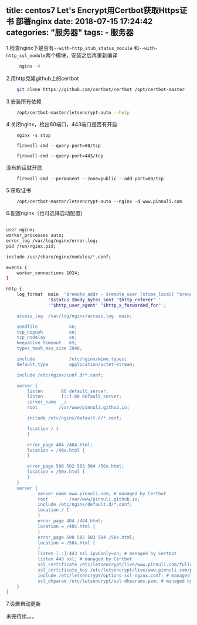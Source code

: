 title: centos7 Let's Encrypt用Certbot获取Https证书 部署nginx
date: 2018-07-15 17:24:42
categories: "服务器"
tags:
	- 服务器
---

1.检查nginx下是否有`--with-http_stub_status_module` 和`--with-http_ssl_module`两个模块，安装之后再重新编译
```bash
	 nginx -V
```

2.用http克隆github上的certbot
```bash
	git clone https://github.com/certbot/certbot /opt/certbot-master
```
	
3.安装所有依赖
```bash
 	/opt/certbot-master/letsencrypt-auto --help
```
4.关闭nginx，检出80端口，443端口是否有开启
```
	nginx -s stop
```
```
	firewall-cmd --query-port=80/tcp
```
```
	firewall-cmd --query-port=443/tcp
```
没有的话就开启
```
	firewall-cmd --permanent --zone=public --add-port=80/tcp
```
5.获取证书
```
	/opt/certbot-master/letsencrypt-auto --nginx -d www.pinnuli.com 
```
6.配置nginx（也可选择自动配置)
```bash
	
user nginx;
worker_processes auto;
error_log /var/log/nginx/error.log;
pid /run/nginx.pid;

include /usr/share/nginx/modules/*.conf;

events {
	worker_connections 1024;
}

http {
	log_format  main  '$remote_addr - $remote_user [$time_local] "$request" 
				'$status $body_bytes_sent "$http_referer" '
				'"$http_user_agent" "$http_x_forwarded_for"';

	access_log  /var/log/nginx/access.log  main;

	sendfile            on;
	tcp_nopush          on;
	tcp_nodelay         on;
	keepalive_timeout   65;
	types_hash_max_size 2048;

	include             /etc/nginx/mime.types;
	default_type        application/octet-stream;

	include /etc/nginx/conf.d/*.conf;

	server {
		listen       80 default_server;
		listen       [::]:80 default_server;
		server_name  _;
		root        /var/www/pinnuli.github.io;

		include /etc/nginx/default.d/*.conf;

		location / {
		}

		error_page 404 /404.html;
		location = /40x.html {
		}

		error_page 500 502 503 504 /50x.html;
		location = /50x.html {
		}
	}
	server {
			server_name www.pinnuli.com; # managed by Certbot
			root        /var/www/pinnuli.github.io;
			include /etc/nginx/default.d/*.conf;
			location / {
			}
			error_page 404 /404.html;
			location = /40x.html {
			}
			error_page 500 502 503 504 /50x.html;
			location = /50x.html {
			}
			listen [::]:443 ssl ipv6only=on; # managed by Certbot
			listen 443 ssl; # managed by Certbot
			ssl_certificate /etc/letsencrypt/live/www.pinnuli.com/fullchain.pem; # managed by Certbot
			ssl_certificate_key /etc/letsencrypt/live/www.pinnuli.com/privkey.pem; # managed by Certbot
			include /etc/letsencrypt/options-ssl-nginx.conf; # managed by Certbot
			ssl_dhparam /etc/letsencrypt/ssl-dhparams.pem; # managed by Certbot
	}
}
```
7.设置自动更新

未完待续。。。